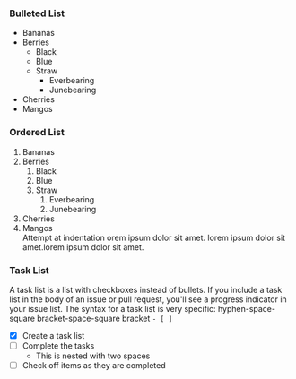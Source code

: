 
### Bulleted List
* Bananas
* Berries
  * Black
  * Blue
  * Straw
    * Everbearing
    * Junebearing
* Cherries
* Mangos

### Ordered List
1. Bananas
1. Berries
   1. Black
   1. Blue
   1. Straw
      1. Everbearing
      1. Junebearing
1. Cherries
1. Mangos <br />
   Attempt at indentation orem ipsum dolor sit amet.  lorem ipsum dolor sit amet.lorem ipsum dolor sit amet.

### Task List
A task list is a list with checkboxes instead of bullets. If you include a task list in the body of an issue or pull request, you'll see a progress indicator in your issue list. The syntax for a task list is very specific: hyphen-space-square bracket-space-square bracket `- [ ]`

- [x] Create a task list
- [ ] Complete the tasks
  - This is nested with two spaces
- [ ] Check off items as they are completed
